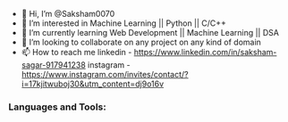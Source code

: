 - 👋 Hi, I’m @Saksham0070
- 👀 I’m interested in Machine Learning || Python || C/C++
- 🌱 I’m currently learning Web Development || Machine Learning || DSA
- 💞️ I’m looking to collaborate on any project on any kind of domain
- 📫 How to reach me linkedin - https://www.linkedin.com/in/saksham-sagar-917941238
                     instagram - https://www.instagram.com/invites/contact/?i=17kjitwuboj30&utm_content=dj9o16v
<h3 align="left">Languages and Tools:</h3>
<!---
Saksham0070/Saksham0070 is a ✨ special ✨ repository because its `README.md` (this file) appears on your GitHub profile.
You can click the Preview link to take a look at your changes.
--->
